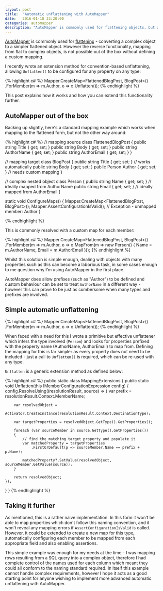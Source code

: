```yaml
---
layout: post
title:  "Automatic unflattening with AutoMapper"
date:   2016-01-18 23:20:00
categories: automapper
description: "AutoMapper is commonly used for flattening objects, but automatic unflattening is not supported out of the box. Here's one solution."
---
```


[AutoMapper][automapper] is commonly used for [flattening][flattening] - converting a complex object to a simpler flattened object. However the reverse functionality, mapping from flat to complex objects, is not possible out of the box without defining a custom mapping. 

I recently wrote an extension method for convention-based unflattening, allowing `Unflatten()` to be configured for any property on any type: 

{% highlight c# %}
Mapper.CreateMap<FlattenedBlogPost, BlogPost>()
  .ForMember(m => m.Author, o => o.Unflatten());
{% endhighlight %} 

This post explains how it works and how you can extend this functionality further.

<!--more-->

## AutoMapper out of the box

Backing up slightly, here's a standard mapping example which works when mapping to the flattened form, but not the other way around:

{% highlight c# %}
// mapping source 
class FlattenedBlogPost
{
    public string Title { get; set; }
    public string Body { get; set; }
    public string AuthorName { get; set; }
    public string AuthorEmail { get; set; }
}

// mapping target
class BlogPost
{
    public string Title { get; set; }  // works automatically
    public string Body { get; set; }
    public Person Author { get; set; } // needs custom mapping 
}

// complex nested object
class Person
{
    public string Name { get; set; }   // ideally mapped from AuthorName
    public string Email { get; set; }  // ideally mapped from AuthorEmail
}

static void ConfigureMaps()
{
    Mapper.CreateMap<FlattenedBlogPost, BlogPost>();
    Mapper.AssertConfigurationIsValid(); // Exception - unmapped member: Author 
}

{% endhighlight %}

This is commonly resolved with a custom map for each member:

{% highlight c# %}
Mapper.CreateMap<FlattenedBlogPost, BlogPost>()
  .ForMember(m => m.Author, o => o.MapFrom(m => new Person() { 
      Name = m.AuthorName, 
      Email = m.AuthorEmail 
  }));
{% endhighlight %}

Whilst this solution is simple enough, dealing with objects with many properties such as this can become a laborious task, in some cases enough to me question why I'm using AutoMapper in the first place. 

AutoMapper does allow prefixes (such as "Author") to be defined and custom behaviour can be set to treat `AuthorName` in a different way - however this can prove to be just as cumbersome when many types and prefixes are involved.

## Simple automatic unflattening  

{% highlight c# %}
Mapper.CreateMap<FlattenedBlogPost, BlogPost>()
  .ForMember(m => m.Author, o => o.Unflatten());
{% endhighlight %}

When faced with a need for this I wrote a primitive but effective unflattener which infers the type involved (`Person`) and looks for properties prefixed with the property name (AuthorName, AuthorEmail) to map from. Defining the mapping for this is far simpler as every property does not need to be included - just a call to `Unflatten()` is required, which can be re-used with any type.

`Unflatten` is a generic extension method as defined below:

{% highlight c# %} 
public static class MappingExtensions
{
  public static void Unflatten<T>(this IMemberConfigurationExpression<T> config)
  {
    config.ResolveUsing((resolutionResult, source) =>
    {
        var prefix = resolutionResult.Context.MemberName;

        var resolvedObject = 
            Activator.CreateInstance(resolutionResult.Context.DestinationType);

        var targetProperties = resolvedObject.GetType().GetProperties();

        foreach (var sourceMember in source.GetType().GetProperties())
        {
            // find the matching target property and populate it
            var matchedProperty = targetProperties
                .FirstOrDefault(p => sourceMember.Name == prefix + p.Name);
                
            matchedProperty?.SetValue(resolvedObject, sourceMember.GetValue(source));
        }

        return resolvedObject;
    });
  }
}
{% endhighlight %}

## Taking it further  

As mentioned, this is a rather naive implementation. In this form it won't be able to map properties which don't follow this naming convention, and it won't reveal any mapping errors if `AssertConfigurationIsValid` is called. However, it could be extended to create a new map for this type, automatically configuring each member to be mapped from each appropriate field and also enabling assertions. 

This simple example was enough for my needs at the time - I was mapping rows resulting from a SQL query into a complex object, therefore I had complete control of the names used for each column which meant they could all conform to the naming standard required. In itself this example cannot handle complex requirements, however I hope it acts as a good starting point for anyone wishing to implement more advanced automatic unflattening with AutoMapper.

[AutoMapper]:     http://automapper.org/
[flattening]:     https://automapper.codeplex.com/wikipage?title=Flattening